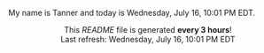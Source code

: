 My name is Tanner and today is Wednesday, July 16, 10:01 PM EDT.

<p align="center">This <i>README</i> file is generated <b>every 3 hours</b>!</br>Last refresh: Wednesday, July 16, 10:01 PM EDT<br /></p>
